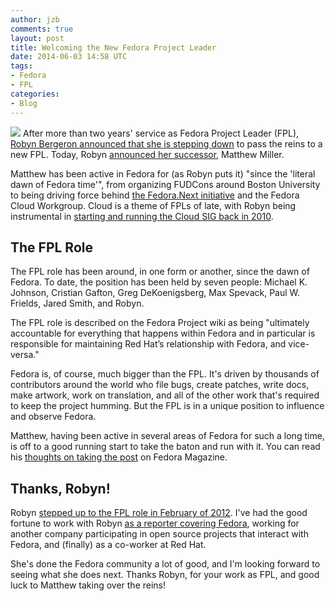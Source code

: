 ```yaml
---
author: jzb
comments: true
layout: post
title: Welcoming the New Fedora Project Leader
date: 2014-06-03 14:58 UTC
tags:
- Fedora
- FPL
categories:
- Blog
---
```

<img src="http://community.redhat.com/images/blog/fedora-logo.png"> After more than two years' service as Fedora Project Leader (FPL), [Robyn Bergeron announced that she is stepping down](http://robyn.io/2014/05/19/thanks-to-you-im-much-obliged/) to pass the reins to a new FPL. Today, Robyn [announced her successor](http://robyn.io/2014/06/03/new-fpl/), Matthew Miller.

Matthew has been active in Fedora for (as Robyn puts it) "since the 'literal dawn of Fedora time'", from organizing FUDCons around Boston University to being driving force behind [the Fedora.Next initiative](http://fedoramagazine.org/fedora-present-and-future-a-fedora-next-2014-update-part-i-why/) and the Fedora Cloud Workgroup. Cloud is a theme of FPLs of late, with Robyn being instrumental in [starting and running the Cloud SIG back in 2010](http://www.linux-magazine.com/Online/News/Beyond-FUDCon-with-Robyn-Bergeron-Fedora-Program-Manager).

## The FPL Role

The FPL role has been around, in one form or another, since the dawn of Fedora. To date, the position has been held by seven people: Michael K. Johnson, Cristian Gafton, Greg DeKoenigsberg, Max Spevack, Paul W. Frields, Jared Smith, and Robyn.

The FPL role is described on the Fedora Project wiki as being "ultimately accountable for everything that happens within Fedora and in particular is responsible for maintaining Red Hat’s relationship with Fedora, and vice-versa."

Fedora is, of course, much bigger than the FPL. It's driven by thousands of contributors around the world who file bugs, create patches, write docs, make artwork, work on translation, and all of the other work that's required to keep the project humming. But the FPL is in a unique position to influence and observe Fedora.

Matthew, having been active in several areas of Fedora for such a long time, is off to a good running start to take the baton and run with it. You can read his [thoughts on taking the post](http://fedoramagazine.org/?p=1772) on Fedora Magazine.

## Thanks, Robyn!

Robyn [stepped up to the FPL role in February of 2012](http://robyn.io/2012/02/07/meat-your-new-fp/). I've had the good fortune to work with Robyn [as a reporter covering Fedora](https://www.linux.com/learn/tutorials/544337:the-torch-is-passed-talking-with-new-fedora-project-leader-robyn-bergeron),  working for another company participating in open source projects that interact with Fedora, and (finally) as a co-worker at Red Hat. 

She's done the Fedora community a lot of good, and I'm looking forward to seeing what she does next. Thanks Robyn, for your work as FPL, and good luck to Matthew taking over the reins! 
